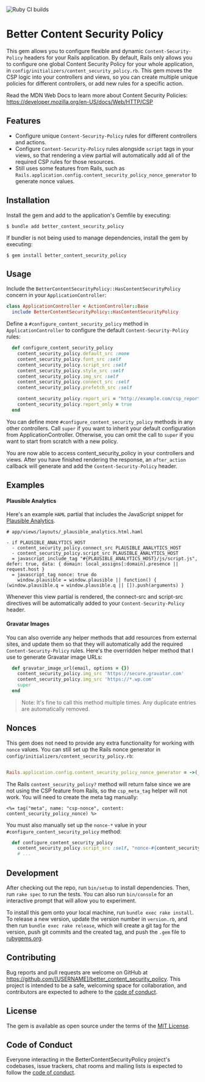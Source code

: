 ![Ruby CI builds](https://github.com/DocSpring/better_content_security_policy/actions/workflows/main.yml/badge.svg)

# Better Content Security Policy

This gem allows you to configure flexible and dynamic `Content-Security-Policy` headers for your Rails application.
By default, Rails only allows you to configure one global Content Security Policy for your whole application, in `config/initializers/content_security_policy.rb`. This gem moves the CSP logic into your controllers and views, so you can create multiple unique policies for different controllers, or add new rules for a specific action.

Read the MDN Web Docs to learn more about Content Security Policies: https://developer.mozilla.org/en-US/docs/Web/HTTP/CSP

## Features

- Configure unique `Content-Security-Policy` rules for different controllers and actions.
- Configure `Content-Security-Policy` rules alongside `script` tags in your views, so that rendering a view partial will automatically add all of the required CSP rules for those resources.
- Still uses some features from Rails, such as `Rails.application.config.content_security_policy_nonce_generator` to generate nonce values.

## Installation

Install the gem and add to the application's Gemfile by executing:

    $ bundle add better_content_security_policy

If bundler is not being used to manage dependencies, install the gem by executing:

    $ gem install better_content_security_policy

## Usage

Include the `BetterContentSecurityPolicy::HasContentSecurityPolicy` concern in your `ApplicationController`:

```ruby
class ApplicationController < ActionController::Base
  include BetterContentSecurityPolicy::HasContentSecurityPolicy
```

Define a `#configure_content_security_policy` method in `ApplicationController` to configure the default `Content-Security-Policy` rules:

```ruby
  def configure_content_security_policy
    content_security_policy.default_src :none
    content_security_policy.font_src :self
    content_security_policy.script_src :self
    content_security_policy.style_src :self
    content_security_policy.img_src :self
    content_security_policy.connect_src :self
    content_security_policy.prefetch_src :self

    content_security_policy.report_uri = "http://example.com/csp_reports"
    content_security_policy.report_only = true
  end
```

You can define more `#configure_content_security_policy` methods in any other controllers. Call `super` if you want to inherit your default configuration from ApplicationController. Otherwise, you can omit the call to `super` if you want to start from scratch with a new policy.

You are now able to access content_security_policy in your controllers and views. After you have finished rendering the response, an `after_action` callback will generate and add the `Content-Security-Policy` header.

## Examples

#### Plausible Analytics

Here's an example `HAML` partial that includes the JavaScript snippet for [Plausible Analytics](https://plausible.io/).

```haml
# app/views/layouts/_plausible_analytics.html.haml

- if PLAUSIBLE_ANALYTICS_HOST
  - content_security_policy.connect_src PLAUSIBLE_ANALYTICS_HOST
  - content_security_policy.script_src PLAUSIBLE_ANALYTICS_HOST
  = javascript_include_tag "#{PLAUSIBLE_ANALYTICS_HOST}/js/script.js", defer: true, data: { domain: local_assigns[:domain].presence || request.host }
  = javascript_tag nonce: true do
    window.plausible = window.plausible || function() { (window.plausible.q = window.plausible.q || []).push(arguments) }
```

Whenever this view partial is rendered, the connect-src and script-src directives will be automatically added to your `Content-Security-Policy` header.

#### Gravatar Images

You can also override any helper methods that add resources from external sites, and update them so that they will automatically add the required `Content-Security-Policy` rules. Here's the overridden helper method that I use to generate Gravatar image URLs:

```ruby
  def gravatar_image_url(email, options = {})
    content_security_policy.img_src 'https://secure.gravatar.com'
    content_security_policy.img_src 'https://*.wp.com'
    super
  end
```

> Note: It's fine to call this method multiple times. Any duplicate entries are automatically removed.

## Nonces

This gem does not need to provide any extra functionality for working with `nonce` values. You can still set up the Rails nonce generator in `config/initializers/content_security_policy.rb`:

```ruby

Rails.application.config.content_security_policy_nonce_generator = ->(_request) { SecureRandom.base64(16) }
```

The Rails `content_security_policy?` method will return false since we are not using the CSP feature from Rails, so the `csp_meta_tag` helper will not work. You will need to create the meta tag manually:

```
<%= tag("meta", name: "csp-nonce", content: content_security_policy_nonce) %>
```

You must also manually set up the `nonce-*` value in your `#configure_content_security_policy` method:

```ruby
  def configure_content_security_policy
    content_security_policy.script_src :self, "nonce-#{content_security_policy_nonce}"
    # ...
```

## Development

After checking out the repo, run `bin/setup` to install dependencies. Then, run `rake spec` to run the tests. You can also run `bin/console` for an interactive prompt that will allow you to experiment.

To install this gem onto your local machine, run `bundle exec rake install`. To release a new version, update the version number in `version.rb`, and then run `bundle exec rake release`, which will create a git tag for the version, push git commits and the created tag, and push the `.gem` file to [rubygems.org](https://rubygems.org).

## Contributing

Bug reports and pull requests are welcome on GitHub at https://github.com/[USERNAME]/better_content_security_policy. This project is intended to be a safe, welcoming space for collaboration, and contributors are expected to adhere to the [code of conduct](https://github.com/[USERNAME]/better_content_security_policy/blob/main/CODE_OF_CONDUCT.md).

## License

The gem is available as open source under the terms of the [MIT License](https://opensource.org/licenses/MIT).

## Code of Conduct

Everyone interacting in the BetterContentSecurityPolicy project's codebases, issue trackers, chat rooms and mailing lists is expected to follow the [code of conduct](https://github.com/[USERNAME]/better_content_security_policy/blob/main/CODE_OF_CONDUCT.md).
